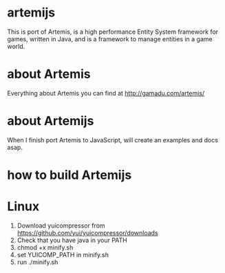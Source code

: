 artemijs
========

This is port of Artemis, is a high performance Entity System framework for games, written in Java, and is a framework to manage entities in a game world.

about Artemis
========

Everything about Artemis you can find at http://gamadu.com/artemis/


about Artemijs
========

When I finish port Artemis to JavaScript, will create an examples and docs asap.

how to build Artemijs
========

# Linux

1. Download yuicompressor from https://github.com/yui/yuicompressor/downloads
2. Check that you have java in your PATH
3. chmod +x minify.sh
4. set YUICOMP_PATH in minify.sh
4. run ./minify.sh 
